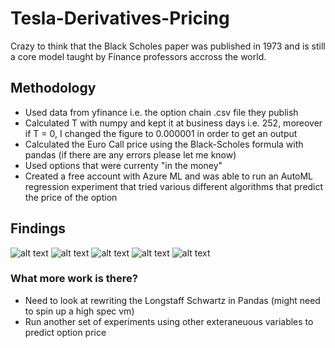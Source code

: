 # Tesla-Derivatives-Pricing
Crazy to think that the Black Scholes paper was published in 1973 and is still a core model taught by Finance professors accross the world.  

## Methodology
- Used data from yfinance i.e. the option chain .csv file they publish
- Calculated T with numpy and kept it at business days i.e. 252, moreover if T = 0, I changed the figure to 0.000001 in order to get an output
- Calculated the Euro Call price using the Black-Scholes formula with pandas (if there are any errors please let me know)
- Used options that were currenty "in the money"
- Created a free account with Azure ML and was able to run an AutoML regression experiment that tried various different algorithms that predict the price of the option 

## Findings
![alt text](https://user-images.githubusercontent.com/49772033/95673828-e747c480-0bf7-11eb-89a4-f64f98f5ea22.png)
![alt text](https://user-images.githubusercontent.com/49772033/95673889-3b52a900-0bf8-11eb-81ef-be789784c039.png)
![alt text](https://user-images.githubusercontent.com/49772033/95673903-56251d80-0bf8-11eb-9e64-8812b11eab4c.png)
![alt text](https://user-images.githubusercontent.com/49772033/95673922-6f2dce80-0bf8-11eb-9ecd-0b187c1196f0.png)
![alt text](https://user-images.githubusercontent.com/49772033/95673930-7f45ae00-0bf8-11eb-9909-edd857b6a227.png)


### What more work is there?
- Need to look at rewriting the Longstaff Schwartz in Pandas (might need to spin up a high spec vm)
- Run another set of experiments using other exteraneuous variables to predict option price
